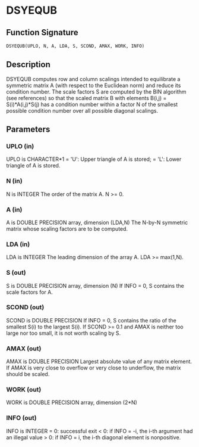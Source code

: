 # DSYEQUB

## Function Signature

```fortran
DSYEQUB(UPLO, N, A, LDA, S, SCOND, AMAX, WORK, INFO)
```

## Description


 DSYEQUB computes row and column scalings intended to equilibrate a
 symmetric matrix A (with respect to the Euclidean norm) and reduce
 its condition number. The scale factors S are computed by the BIN
 algorithm (see references) so that the scaled matrix B with elements
 B(i,j) = S(i)*A(i,j)*S(j) has a condition number within a factor N of
 the smallest possible condition number over all possible diagonal
 scalings.

## Parameters

### UPLO (in)

UPLO is CHARACTER*1 = 'U': Upper triangle of A is stored; = 'L': Lower triangle of A is stored.

### N (in)

N is INTEGER The order of the matrix A. N >= 0.

### A (in)

A is DOUBLE PRECISION array, dimension (LDA,N) The N-by-N symmetric matrix whose scaling factors are to be computed.

### LDA (in)

LDA is INTEGER The leading dimension of the array A. LDA >= max(1,N).

### S (out)

S is DOUBLE PRECISION array, dimension (N) If INFO = 0, S contains the scale factors for A.

### SCOND (out)

SCOND is DOUBLE PRECISION If INFO = 0, S contains the ratio of the smallest S(i) to the largest S(i). If SCOND >= 0.1 and AMAX is neither too large nor too small, it is not worth scaling by S.

### AMAX (out)

AMAX is DOUBLE PRECISION Largest absolute value of any matrix element. If AMAX is very close to overflow or very close to underflow, the matrix should be scaled.

### WORK (out)

WORK is DOUBLE PRECISION array, dimension (2*N)

### INFO (out)

INFO is INTEGER = 0: successful exit < 0: if INFO = -i, the i-th argument had an illegal value > 0: if INFO = i, the i-th diagonal element is nonpositive.

